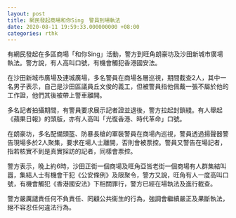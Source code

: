 ```yaml
---
layout: post
title: 網民發起商場和你Sing　警員到場執法
date: 2020-08-11 19:59:33.000000000 +08:00
categories: rthk
---
```


有網民發起在多區商場「和你Sing」活動，警方到旺角朗豪坊及沙田新城市廣場執法。警方說，有人高叫口號，有機會觸犯香港國安法。

在沙田新城市廣場及連城廣場，多名警員在商場各層巡視，期間截查2人，其中一名男子表示，自己是沙田區議員丘文俊的義工，但被警員指他佩戴一張不屬於他的工作證，他們其後被帶上警車離開。

多名記者拍攝期間，有警員要求展示記者證並退後，警方拉起封鎖綫。有人舉起《蘋果日報》的頭版，亦有人高叫「光復香港、時代革命」口號。

在朗豪坊，多名配備頭盔、防暴長槍的軍裝警員在商場內巡視，警員透過揚聲器警告現場多於2人聚集，要求在場人士離開，否則會被票控。警員又警告在場記者，指若核實不到是真實採訪的記者，同樣會票控。

警方表示，晚上約6時，沙田正街一個商場及旺角亞皆老街一個商場有人群集結叫囂，集結人士有機會干犯《公安條例》及限聚令，警方又說，旺角有人一度高叫口號，有機會觸犯《香港國安法》下相關罪行，警方已經在場執法及進行截查。

警方嚴厲譴責任何不負責任、罔顧公共衞生的行為，強調會繼續嚴正及果斷執法，絕不容忍任何違法行為。
